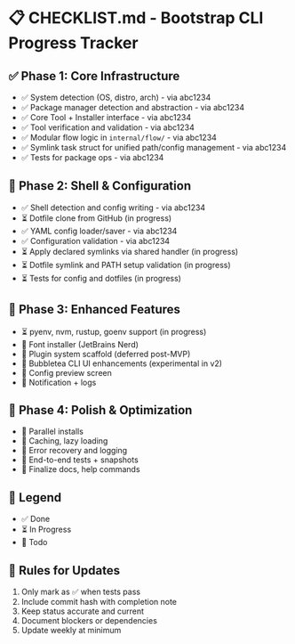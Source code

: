 # 📋 CHECKLIST.md - Bootstrap CLI Progress Tracker

## ✅ Phase 1: Core Infrastructure
- ✅ System detection (OS, distro, arch) - via abc1234
- ✅ Package manager detection and abstraction - via abc1234
- ✅ Core Tool + Installer interface - via abc1234
- ✅ Tool verification and validation - via abc1234
- ✅ Modular flow logic in `internal/flow/` - via abc1234
- ✅ Symlink task struct for unified path/config management - via abc1234
- ✅ Tests for package ops - via abc1234

## 🚧 Phase 2: Shell & Configuration
- ✅ Shell detection and config writing - via abc1234
- ⏳ Dotfile clone from GitHub (in progress)
- ✅ YAML config loader/saver - via abc1234
- ✅ Configuration validation - via abc1234
- ⏳ Apply declared symlinks via shared handler (in progress)
- ⏳ Dotfile symlink and PATH setup validation (in progress)
- ⏳ Tests for config and dotfiles (in progress)

## 📝 Phase 3: Enhanced Features
- ⏳ pyenv, nvm, rustup, goenv support (in progress)
- 🔲 Font installer (JetBrains Nerd)
- 🔲 Plugin system scaffold (deferred post-MVP)
- 🔲 Bubbletea CLI UI enhancements (experimental in v2)
- 🔲 Config preview screen
- 🔲 Notification + logs

## 🎯 Phase 4: Polish & Optimization
- 🔲 Parallel installs
- 🔲 Caching, lazy loading
- 🔲 Error recovery and logging
- 🔲 End-to-end tests + snapshots
- 🔲 Finalize docs, help commands

## 📝 Legend
- ✅ Done
- ⏳ In Progress
- 🔲 Todo

## 🚨 Rules for Updates
1. Only mark as ✅ when tests pass
2. Include commit hash with completion note
3. Keep status accurate and current
4. Document blockers or dependencies
5. Update weekly at minimum